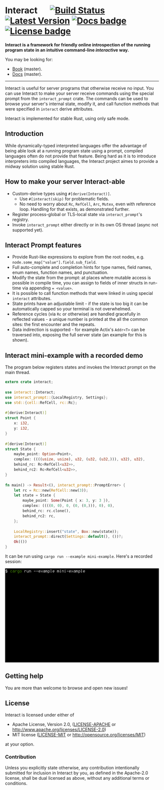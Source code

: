 # Interact &emsp; [![Build Status]][travis] [![Latest Version]][crates.io] [![Docs badge]][Docs link] [![License badge]][License link]

[Build Status]: https://api.travis-ci.org/interact-rs/interact.svg?branch=master
[travis]: https://travis-ci.org/interact-rs/interact
[Latest Version]: https://img.shields.io/crates/v/interact.svg
[crates.io]: https://crates.io/crates/interact
[License badge]: https://img.shields.io/badge/license-MIT%2FApache--2.0-blue.svg
[License link]: https://travis-ci.org/interact-rs/interact
[Docs badge]: https://docs.rs/interact/badge.svg
[Docs link]: https://docs.rs/interact

**Interact is a framework for friendly online introspection of the running program state in an intuitive command-line *interact*ive way.**

You may be looking for:

* [Book](https://interact-rs.github.io/interact/book/) (master).
* [Docs](https://interact-rs.github.io/interact/doc/interact/index.html) (master).

---

Interact is useful for server programs that otherwise receive no input. You can use Interact to make your server receive commands using the special prompt from the `interact_prompt` crate. The commands can be used to browse your server's internal state, modify it, and call function methods that were specified in `interact` derive attributes.

Interact is implemented for stable Rust, using only safe mode.

## Introduction

While dynamically-typed interpreted languages offer the advantage of being able look at a running program state using a prompt, compiled languages often do not provide that feature. Being hard as it is to introduce interpreters into compiled languages, the Interact project aimes to provide a midway solution using stable Rust.

## How to make your server Interact-able

* Custom-derive types using `#[derive(Interact)]`.
	* Use `#[interact(skip)` for problematic fields.
	* No need to worry about `Rc`, `RefCell`, `Arc`, `Mutex`, even with reference loop. Handling for that exists, as demonstrated further.
* Register process-global or TLS-local state via `interact_prompt`'s registry.
* Invoke `interact_prompt` either directly or in its own OS thread (async not supported yet).

## Interact Prompt features

* Provide Rust-like expressions to explore from the root nodes, e.g. `node.some_map["value"].field.sub_field`.
* Full auto-complete and completion hints for type names, field names, enum names, function names, and punctuation.
* Modify the state from the prompt: at places where mutable access is possible in compile time, you can assign to fields of inner structs in run-time via appending `= <value>`.
* It is possible to call function methods that were linked in using special `interact` attributes.
* State prints have an adjustable limit - if the state is too big it can be automatically capped so your terminal is not overwhelmed.
* Reference cycles (via `Rc` or otherwise) are handled gracefully in reflected values - a unique number is printed at the all the common sites: the first encounter and the repeats.
* Data indirection is supported - for example Actix's `Addr<T>` can be traversed into, exposing the full server state (an example for this is shown).

## Interact mini-example with a recorded demo

The program below registers states and invokes the Interact prompt on the main thread.

```rust
extern crate interact;

use interact::Interact;
use interact_prompt::{LocalRegistry, Settings};
use std::{cell::RefCell, rc::Rc};

#[derive(Interact)]
struct Point {
    x: i32,
    y: i32,
}

#[derive(Interact)]
struct State {
    maybe_point: Option<Point>,
    complex: ((((usize, usize), u32, (u32, (u32,))), u32), u32),
    behind_rc: Rc<RefCell<u32>>,
    behind_rc2: Rc<RefCell<u32>>,
}

fn main() -> Result<(), interact_prompt::PromptError> {
    let rc = Rc::new(RefCell::new(3));
    let state = State {
        maybe_point: Some(Point { x: 3, y: 3 }),
        complex: ((((0, 0), 0, (0, (0,))), 0), 0),
        behind_rc: rc.clone(),
        behind_rc2: rc,
    };

    LocalRegistry::insert("state", Box::new(state));
    interact_prompt::direct(Settings::default(), ())?;
    Ok(())
}
```

It can be run using `cargo run --example mini-example`. Here's a recorded session:

<p align="center">
  <img src="doc/demo.apng">
</p>

## Getting help

You are more than welcome to browse and open new issues!

[issues]: https://github.com/interact-rs/interact/issues/new/choose

## License

Interact is licensed under either of

 * Apache License, Version 2.0, ([LICENSE-APACHE](LICENSE-APACHE) or
   http://www.apache.org/licenses/LICENSE-2.0)
 * MIT license ([LICENSE-MIT](LICENSE-MIT) or
   http://opensource.org/licenses/MIT)

at your option.

### Contribution

Unless you explicitly state otherwise, any contribution intentionally submitted
for inclusion in Interact by you, as defined in the Apache-2.0 license, shall be
dual licensed as above, without any additional terms or conditions.
